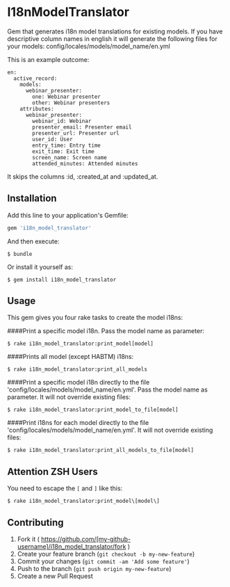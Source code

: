 # I18nModelTranslator

Gem that generates i18n model translations for existing models. If you have descriptive column names in english it will generate the following files for your models:
config/locales/models/model_name/en.yml

This is an example outcome:

```
en:
  active_record:
    models:
      webinar_presenter:
        one: Webinar presenter
        other: Webinar presenters
    attributes:
      webinar_presenter:
        webinar_id: Webinar
        presenter_email: Presenter email
        presenter_url: Presenter url
        user_id: User
        entry_time: Entry time
        exit_time: Exit time
        screen_name: Screen name
        attended_minutes: Attended minutes
```

It skips the columns :id, :created_at and :updated_at.

## Installation

Add this line to your application's Gemfile:

```ruby
gem 'i18n_model_translator'
```

And then execute:

    $ bundle

Or install it yourself as:

    $ gem install i18n_model_translator

## Usage


This gem gives you four rake tasks to create the model i18ns:

####Print a specific model i18n. Pass the model name as parameter:

    $ rake i18n_model_translator:print_model[model]

####Prints all model (except HABTM) i18ns:

    $ rake i18n_model_translator:print_all_models

####Print a specific model i18n directly to the file 'config/locales/models/model_name/en.yml'. Pass the model name as parameter. It will not override existing files:

    $ rake i18n_model_translator:print_model_to_file[model]

####Print i18ns for each model directly to the file 'config/locales/models/model_name/en.yml'. It will not override existing files:

    $ rake i18n_model_translator:print_all_models_to_file[model]

## Attention ZSH Users

You need to escape the `[` and `]` like this:

    $ rake i18n_model_translator:print_model\[model\]

## Contributing

1. Fork it ( https://github.com/[my-github-username]/i18n_model_translator/fork )
2. Create your feature branch (`git checkout -b my-new-feature`)
3. Commit your changes (`git commit -am 'Add some feature'`)
4. Push to the branch (`git push origin my-new-feature`)
5. Create a new Pull Request
